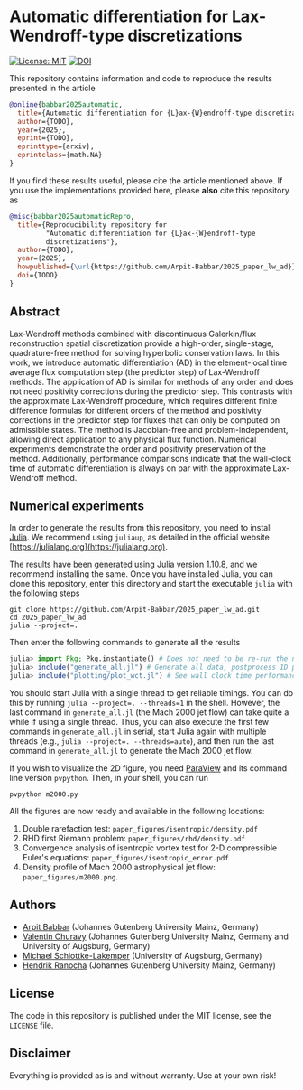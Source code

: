 # Automatic differentiation for Lax-Wendroff-type discretizations

[![License: MIT](https://img.shields.io/badge/License-MIT-success.svg)](https://opensource.org/licenses/MIT)
[![DOI](https://zenodo.org/badge/DOI/TODO.svg)](https://zenodo.org/doi/TODO)

This repository contains information and code to reproduce the results
presented in the article
```bibtex
@online{babbar2025automatic,
  title={Automatic differentiation for {L}ax-{W}endroff-type discretizations},
  author={TODO},
  year={2025},
  eprint={TODO},
  eprinttype={arxiv},
  eprintclass={math.NA}
}
```

If you find these results useful, please cite the article mentioned above.
If you use the implementations provided here, please **also** cite this
repository as
```bibtex
@misc{babbar2025automaticRepro,
  title={Reproducibility repository for
         "Automatic differentiation for {L}ax-{W}endroff-type
         discretizations"},
  author={TODO},
  year={2025},
  howpublished={\url{https://github.com/Arpit-Babbar/2025_paper_lw_ad}},
  doi={TODO}
}
```

## Abstract

Lax-Wendroff methods combined with discontinuous Galerkin/flux reconstruction spatial discretization
provide a high-order, single-stage, quadrature-free method for solving hyperbolic conservation laws.
In this work, we introduce automatic differentiation (AD) in the element-local time average flux
computation step (the predictor step) of Lax-Wendroff methods. The application of AD is similar
for methods of any order and does not need positivity corrections during the predictor step.
This contrasts with the approximate Lax-Wendroff procedure, which requires different finite difference
formulas for different orders of the method and positivity corrections in the predictor step for
fluxes that can only be computed on admissible states. The method is Jacobian-free and problem-independent,
allowing direct application to any physical flux function. Numerical experiments demonstrate the order
and positivity preservation of the method. Additionally, performance comparisons indicate that the
wall-clock time of automatic differentiation is always on par with the approximate Lax-Wendroff method.


## Numerical experiments

In order to generate the results from this repository, you need to install [Julia](https://julialang.org).
We recommend using `juliaup`, as detailed in the official website [https://julialang.org](https://julialang.org).

The results have been generated using Julia version 1.10.8, and we recommend installing the same.
Once you have installed Julia, you can clone this repository, enter this directory and start the executable
`julia` with the following steps

```shell
git clone https://github.com/Arpit-Babbar/2025_paper_lw_ad.git
cd 2025_paper_lw_ad
julia --project=.
```

Then enter the following commands to generate all the results

```julia
julia> import Pkg; Pkg.instantiate() # Does not need to be re-run the next time you enter the REPL
julia> include("generate_all.jl") # Generate all data, postprocess 1D profiles and convergence plots
julia> include("plotting/plot_wct.jl") # See wall clock time performance comparing ALW and AD on screen
```

You should start Julia with a single thread to get reliable timings.
You can do this by running `julia --project=. --threads=1` in the shell.
However, the last command in `generate_all.jl` (the Mach 2000 jet flow)
can take quite a while if using a single thread. Thus, you can also execute
the first few commands in `generate_all.jl` in serial, start Julia again
with multiple threads (e.g., `julia --project=. --threads=auto`), and then
run the last command in `generate_all.jl` to generate the Mach 2000 jet flow.

If you wish to visualize the 2D figure, you need [ParaView](https://www.paraview.org)
and its command line version `pvpython`. Then, in your shell, you can run

```shell
pvpython m2000.py
```

All the figures are now ready and available in the following locations:
1. Double rarefaction test: `paper_figures/isentropic/density.pdf`
2. RHD first Riemann problem: `paper_figures/rhd/density.pdf`
3. Convergence analysis of isentropic vortex test for 2-D compressible Euler's equations: `paper_figures/isentropic_error.pdf`
4. Density profile of Mach 2000 astrophysical jet flow: `paper_figures/m2000.png`.


## Authors

- [Arpit Babbar](https://arpit-babbar.github.io) (Johannes Gutenberg University Mainz, Germany)
- [Valentin Churavy](https://vchuravy.dev) (Johannes Gutenberg University Mainz, Germany and University of Augsburg, Germany)
- [Michael Schlottke-Lakemper](https://lakemper.eu) (University of Augsburg, Germany)
- [Hendrik Ranocha](https://ranocha.de) (Johannes Gutenberg University Mainz, Germany)


## License

The code in this repository is published under the MIT license, see the
`LICENSE` file.


## Disclaimer

Everything is provided as is and without warranty. Use at your own risk!
